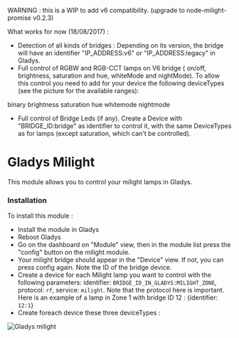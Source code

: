 WARNING : this is a WIP to add v6 compatibility. (upgrade to node-milight-promise v0.2.3)

What works for now (18/08/2017) :
- Detection of all kinds of bridges : Depending on its version, the bridge will have an identifier "IP_ADDRESS:v6" or "IP_ADDRESS:legacy" in Gladys.
- Full control of RGBW and RGB-CCT lamps on V6 bridge ( on/off, brightness, saturation and hue, whiteMode and nightMode).
To allow this control you need to add for your device the following deviceTypes (see the picture for the available ranges):

binary
brightness
saturation
hue
whitemode
nightmode

  
- Full control of Bridge Leds (if any). Create a Device with "BRIDGE_ID:bridge" as identifier to control it, with the same DeviceTypes as for lamps (except saturation, which can't be controlled).



Gladys Milight
=======================



This module allows you to control your milight lamps in Gladys.

### Installation

To install this module :

- Install the module in Gladys 
- Reboot Gladys 
- Go on the dashboard on "Module" view, then in the module list press the "config" button on the milight module.
- Your milight bridge should appear in the "Device" view. If not, you can press config again. Note the ID of the bridge device.
- Create a device for each Milight lamp you want to control with the following parameters: 
identifier: `BRIDGE_ID_IN_GLADYS:MILIGHT_ZONE`, protocol: `rf`, service: `milight`. Note that the protocol here is important.
Here is an example of a lamp in Zone 1 with bridge ID 12 : {identifier: `12:1`}
- Create foreach device these three deviceTypes :

![Gladys milight](http://kusi.fr/uploads/devicetypes-milight.PNG)
